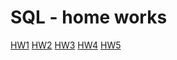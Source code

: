 # SQL  - home works
[HW1](https://viktarprof.github.io/TelRanSQL/HW(10%20бизнес-процессов)/10%20business%20idea.pages)
[HW2](https://viktarprof.github.io/TelRanSQL/HW2/task14-15.txt)
[HW3](https://viktarprof.github.io/TelRanSQL/HW3/решения.txt)
[HW4](https://viktarprof.github.io/TelRanSQL/HW4/решения.txt)
[HW5](https://viktarprof.github.io/TelRanSQL/HW5/решения.txt)